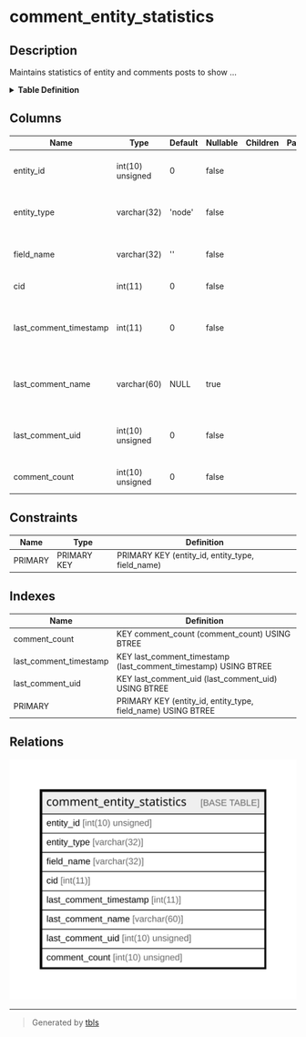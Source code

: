 # comment_entity_statistics

## Description

Maintains statistics of entity and comments posts to show …

<details>
<summary><strong>Table Definition</strong></summary>

```sql
CREATE TABLE `comment_entity_statistics` (
  `entity_id` int(10) unsigned NOT NULL DEFAULT 0 COMMENT 'The entity_id of the entity for which the statistics are compiled.',
  `entity_type` varchar(32) CHARACTER SET ascii COLLATE ascii_general_ci NOT NULL DEFAULT 'node' COMMENT 'The entity_type of the entity to which this comment is a reply.',
  `field_name` varchar(32) CHARACTER SET ascii COLLATE ascii_general_ci NOT NULL DEFAULT '' COMMENT 'The field_name of the field that was used to add this comment.',
  `cid` int(11) NOT NULL DEFAULT 0 COMMENT 'The "comment".cid of the last comment.',
  `last_comment_timestamp` int(11) NOT NULL DEFAULT 0 COMMENT 'The Unix timestamp of the last comment that was posted within this node, from "comment".changed.',
  `last_comment_name` varchar(60) DEFAULT NULL COMMENT 'The name of the latest author to post a comment on this node, from "comment".name.',
  `last_comment_uid` int(10) unsigned NOT NULL DEFAULT 0 COMMENT 'The user ID of the latest author to post a comment on this node, from "comment".uid.',
  `comment_count` int(10) unsigned NOT NULL DEFAULT 0 COMMENT 'The total number of comments on this entity.',
  PRIMARY KEY (`entity_id`,`entity_type`,`field_name`),
  KEY `last_comment_timestamp` (`last_comment_timestamp`),
  KEY `comment_count` (`comment_count`),
  KEY `last_comment_uid` (`last_comment_uid`)
) ENGINE=InnoDB DEFAULT CHARSET=utf8mb4 COLLATE=utf8mb4_general_ci COMMENT='Maintains statistics of entity and comments posts to show …'
```

</details>

## Columns

| Name | Type | Default | Nullable | Children | Parents | Comment |
| ---- | ---- | ------- | -------- | -------- | ------- | ------- |
| entity_id | int(10) unsigned | 0 | false |  |  | The entity_id of the entity for which the statistics are compiled. |
| entity_type | varchar(32) | 'node' | false |  |  | The entity_type of the entity to which this comment is a reply. |
| field_name | varchar(32) | '' | false |  |  | The field_name of the field that was used to add this comment. |
| cid | int(11) | 0 | false |  |  | The "comment".cid of the last comment. |
| last_comment_timestamp | int(11) | 0 | false |  |  | The Unix timestamp of the last comment that was posted within this node, from "comment".changed. |
| last_comment_name | varchar(60) | NULL | true |  |  | The name of the latest author to post a comment on this node, from "comment".name. |
| last_comment_uid | int(10) unsigned | 0 | false |  |  | The user ID of the latest author to post a comment on this node, from "comment".uid. |
| comment_count | int(10) unsigned | 0 | false |  |  | The total number of comments on this entity. |

## Constraints

| Name | Type | Definition |
| ---- | ---- | ---------- |
| PRIMARY | PRIMARY KEY | PRIMARY KEY (entity_id, entity_type, field_name) |

## Indexes

| Name | Definition |
| ---- | ---------- |
| comment_count | KEY comment_count (comment_count) USING BTREE |
| last_comment_timestamp | KEY last_comment_timestamp (last_comment_timestamp) USING BTREE |
| last_comment_uid | KEY last_comment_uid (last_comment_uid) USING BTREE |
| PRIMARY | PRIMARY KEY (entity_id, entity_type, field_name) USING BTREE |

## Relations

![er](comment_entity_statistics.svg)

---

> Generated by [tbls](https://github.com/k1LoW/tbls)
